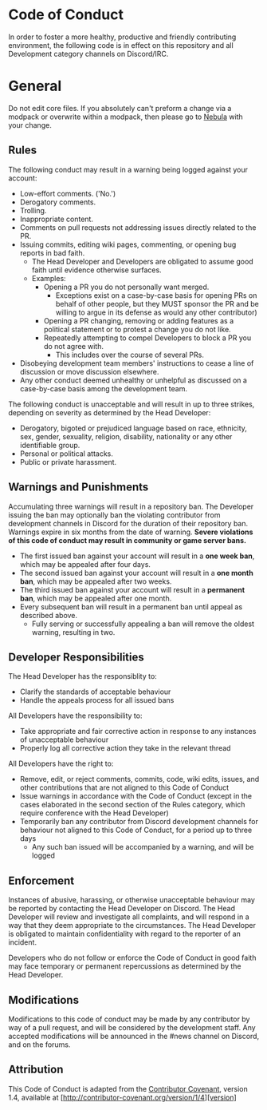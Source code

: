 # Code of Conduct
In order to foster a more healthy, productive and friendly contributing environment, the following code is in effect on this repository and all Development category channels on Discord/IRC.

# General
Do not edit core files. If you absolutely can't preform a change via a modpack or overwrite within a modpack, then please go to [Nebula](https://github.com/NebulaSS13/Nebula) with your change.


## Rules
The following conduct may result in a warning being logged against your account:
* Low-effort comments. ('No.')
* Derogatory comments.
* Trolling.
* Inappropriate content.
* Comments on pull requests not addressing issues directly related to the PR.
* Issuing commits, editing wiki pages, commenting, or opening bug reports in bad faith.
	* The Head Developer and Developers are obligated to assume good faith until evidence otherwise surfaces.
    * Examples:
	    * Opening a PR you do not personally want merged. 
		    * Exceptions exist on a case-by-case basis for opening PRs on behalf of other people, but they MUST sponsor the PR and be willing to argue in its defense as would any other contributor)
		* Opening a PR changing, removing or adding features as a political statement or to protest a change you do not like.
		* Repeatedly attempting to compel Developers to block a PR you do not agree with.
		    * This includes over the course of several PRs.
* Disobeying development team members' instructions to cease a line of discussion or move discussion elsewhere.
* Any other conduct deemed unhealthy or unhelpful as discussed on a case-by-case basis among the development team.

The following conduct is unacceptable and will result in up to three strikes, depending on severity as determined by the Head Developer:
* Derogatory, bigoted or prejudiced language based on race, ethnicity, sex, gender, sexuality, religion, disability, nationality or any other identifiable group.
* Personal or political attacks.
* Public or private harassment.


## Warnings and Punishments
Accumulating three warnings will result in a repository ban. The Developer issuing the ban may optionally ban the violating contributor from development channels in Discord for the duration of their repository ban.
Warnings expire in six months from the date of warning.
**Severe violations of this code of conduct may result in community or game server bans.**

* The first issued ban against your account will result in a **one week ban**, which may be appealed after four days.
* The second issued ban against your account will result in a **one month ban**, which may be appealed after two weeks.
* The third issued ban against your account will result in a **permanent ban**, which may be appealed after one month.
* Every subsequent ban will result in a permanent ban until appeal as described above.
    * Fully serving or successfully appealing a ban will remove the oldest warning, resulting in two.


## Developer Responsibilities
The Head Developer has the responsiblity to:
* Clarify the standards of acceptable behaviour
* Handle the appeals process for all issued bans

All Developers have the responsibility to:
* Take appropriate and fair corrective action in response to any instances of unacceptable behaviour
* Properly log all corrective action they take in the relevant thread

All Developers have the right to: 
* Remove, edit, or reject comments, commits, code, wiki edits, issues, and other contributions that are not aligned to this Code of Conduct
* Issue warnings in accordance with the Code of Conduct (except in the cases elaborated in the second section of the Rules category, which require conference with the Head Developer)
* Temporarily ban any contributor from Discord development channels for behaviour not aligned to this Code of Conduct, for a period up to three days
    * Any such ban issued will be accompanied by a warning, and will be logged

## Enforcement
Instances of abusive, harassing, or otherwise unacceptable behaviour may be reported by contacting the Head Developer on Discord. The Head Developer will review and investigate all complaints, and will respond in a way that they deem appropriate to the circumstances. The Head Developer is obligated to maintain confidentiality with regard to the reporter of an incident.

Developers who do not follow or enforce the Code of Conduct in good faith may face temporary or permanent repercussions as determined by the Head Developer.


## Modifications
Modifications to this code of conduct may be made by any contributor by way of a pull request, and will be considered by the development staff. Any accepted modifications will be announced in the #news channel on Discord, and on the forums.


## Attribution
This Code of Conduct is adapted from the [Contributor Covenant][homepage], version 1.4, available at [http://contributor-covenant.org/version/1/4][version]

[homepage]: http://contributor-covenant.org
[version]: http://contributor-covenant.org/version/1/4/

